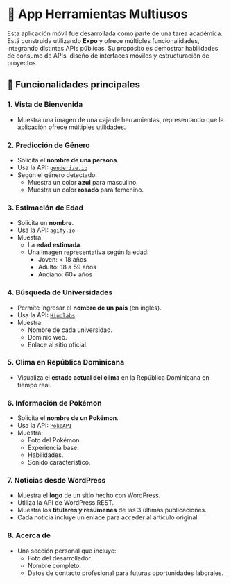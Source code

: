 # 📱 App Herramientas Multiusos

Esta aplicación móvil fue desarrollada como parte de una tarea académica. Está construida utilizando **Expo** y ofrece múltiples funcionalidades, integrando distintas APIs públicas. Su propósito es demostrar habilidades de consumo de APIs, diseño de interfaces móviles y estructuración de proyectos.

## 🔧 Funcionalidades principales

### 1. Vista de Bienvenida

- Muestra una imagen de una caja de herramientas, representando que la aplicación ofrece múltiples utilidades.

### 2. Predicción de Género

- Solicita el **nombre de una persona**.
- Usa la API: [`genderize.io`](https://api.genderize.io/?name=irma)
- Según el género detectado:
  - Muestra un color **azul** para masculino.
  - Muestra un color **rosado** para femenino.

### 3. Estimación de Edad

- Solicita un **nombre**.
- Usa la API: [`agify.io`](https://api.agify.io/?name=meelad)
- Muestra:
  - La **edad estimada**.
  - Una imagen representativa según la edad:
    - Joven: < 18 años
    - Adulto: 18 a 59 años
    - Anciano: 60+ años

### 4. Búsqueda de Universidades

- Permite ingresar el **nombre de un país** (en inglés).
- Usa la API: [`Hipolabs`](http://universities.hipolabs.com/search?country=Dominican+Republic)
- Muestra:
  - Nombre de cada universidad.
  - Dominio web.
  - Enlace al sitio oficial.

### 5. Clima en República Dominicana

- Visualiza el **estado actual del clima** en la República Dominicana en tiempo real.

### 6. Información de Pokémon

- Solicita el **nombre de un Pokémon**.
- Usa la API: [`PokeAPI`](https://pokeapi.co/api/v2/pokemon/pikachu)
- Muestra:
  - Foto del Pokémon.
  - Experiencia base.
  - Habilidades.
  - Sonido característico.

### 7. Noticias desde WordPress

- Muestra el **logo** de un sitio hecho con WordPress.
- Utiliza la API de WordPress REST.
- Muestra los **titulares y resúmenes** de las 3 últimas publicaciones.
- Cada noticia incluye un enlace para acceder al artículo original.

### 8. Acerca de

- Una sección personal que incluye:
  - Foto del desarrollador.
  - Nombre completo.
  - Datos de contacto profesional para futuras oportunidades laborales.
